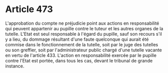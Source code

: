 # Article 473

L'approbation du compte ne préjudicie point aux actions en responsabilité qui peuvent appartenir au pupille contre le tuteur et les autres organes de la tutelle.   L'Etat est seul responsable à l'égard du pupille, sauf son recours s'il y a lieu, du dommage résultant d'une faute quelconque qui aurait été commise dans le fonctionnement de la tutelle, soit par le juge des tutelles ou son greffier, soit par l'administrateur public chargé d'une tutelle vacante en vertu de l'article 433.   L'action en responsabilité exercée par le pupille contre l'Etat est portée, dans tous les cas, devant le tribunal de grande instance.